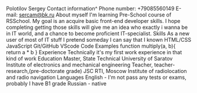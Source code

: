Polotilov Sergey
Contact information^
Phone number: +79085560149
E-mail: sercam@bk.ru
About myself
I'm learning Pre-School course of RSSchool. My goal is an acquire basic front-end developer skills. I hope completing getting those skills will give me an idea who exactly i wanna be in IT world, and a chance to become proficient IT-specialist.
Skills
As a new user of most of IT stuff I pretend someday I can say that I known
HTML/CSS
JavaScript
Git/GitHub
VScode
Code Examples
function multiply(a, b){
return  a * b
}
Experience
Technically it's my first work experience in that kind of work
Education
Master, State Technical University of Saratov
Institute of electronics аnd mechanical engineering
Teacher, teacher-research,(pre-doctorate grade) JSC RTI, Moscow
Institute of radiolocation and radio navigation
Languages
English - I'm not pass any tests or exams, probably I have B1 grade
Russian - native